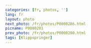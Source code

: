 ```yaml
---
categories: [fr, photos, '']
lang: fr
layout: photo
next_photo: /fr/photos/P0000286.html
picname: P0000281
prev_photo: /fr/photos/P0000280.html
tags: [Klippspringer]
---
```

